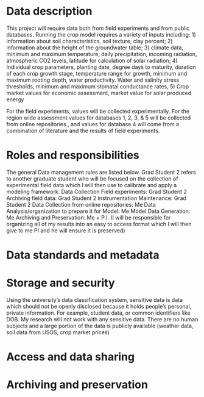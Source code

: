 # Data description
This project will require data both from field experiments and from public databases. Running the crop model requires a variety of inputs including: 1) information about soil characteristics, soil texture, clay percent; 2) information about the height of the groundwater table; 3) climate data, minimum and maximum temperature, daily precipitation, incoming radiation, atmospheric CO2 levels, latitude for calculation of solar radiation; 4) Individual crop parameters, planting date, degree days to maturity, duration of each crop growth stage, temperature range for growth, minimum and maximum rooting depth, water productivity. Water and salinity stress thresholds, minimum and maximum stomatal conductance rates, 5) Crop market values for economic assessment, market value for solar produced energy

For the field experiments, values will be collected experimentally. For the region wide assessment values for databases 1, 2, 3, & 5 will be collected from online repositories , and values for database 4 will come from a combination of literature and the results of field experiments.


# Roles and responsibilities
The general Data management rules are listed below. Grad Student 2 refers to another graduate student who will be focused on the collection of experimental field data which I will then use to calibrate and apply a modeling framework.
Data Collection Field experiments: Grad Student 2
Archiving field data: Grad Student 2
Instrumentation Maintenance: Grad Student 2
Data Collection from online repositories: Me
Data Analysis/organization to prepare it for Model: Me
Model Data Generation: Me
Archiving and Preservation: Me + P.I. (I will be responsible for organizing all of my results into an easy to access format which I will then give to me PI and he will ensure it is preserved)

# Data standards and metadata

# Storage and security
Using the university’s data classification system, sensitive data is data which should not be openly disclosed because it holds people’s personal, private information. For example, student data, or common identifiers like DOB. My research will not work with any sensitive data. There are no human subjects and a large portion of the data is publicly available (weather data, soil data from USGS, crop market prices) 

# Access and data sharing

# Archiving and preservation

